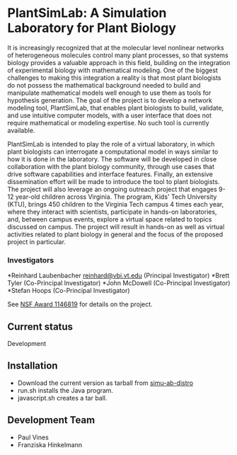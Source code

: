# PlantSimLab: A Simulation Laboratory for Plant Biology 

It is increasingly recognized that at the molecular level nonlinear networks of heterogeneous molecules control many plant processes, so that systems biology provides a valuable approach in this field, building on the integration of experimental biology with mathematical modeling. One of the biggest challenges to making this integration a reality is that most plant biologists do not possess the mathematical background needed to build and manipulate mathematical models well enough to use them as tools for hypothesis generation. The goal of the project is to develop a network modeling tool, PlantSimLab, that enables plant biologists to build, validate, and use intuitive computer models, with a user interface that does not require mathematical or modeling expertise. No such tool is currently available.

PlantSimLab is intended to play the role of a virtual laboratory, in which plant biologists can interrogate a computational model in ways similar to how it is done in the laboratory. The software will be developed in close collaboration with the plant biology community, through use cases that drive software capabilities and interface features. Finally, an extensive dissemination effort will be made to introduce the tool to plant biologists. The project will also leverage an ongoing outreach project that engages 9-12 year-old children across Virginia. The program, Kids' Tech University (KTU), brings 450 children to the Virginia Tech campus 4 times each year, where they interact with scientists, participate in hands-on laboratories, and, between campus events, explore a virtual space related to topics discussed on campus. The project will result in hands-on as well as virtual activities related to plant biology in general and the focus of the proposed project in particular.

### Investigators 
*Reinhard Laubenbacher reinhard@vbi.vt.edu (Principal Investigator)
*Brett Tyler (Co-Principal Investigator)
*John McDowell (Co-Principal Investigator)
*Stefan Hoops (Co-Principal Investigator)

See [NSF Award 1146819](http://www.nsf.gov/awardsearch/showAward.do?AwardNumber=1146819&WT.z_pims_id=5444) for details on the project. 
## Current status

Development

## Installation

* Download the current version as tarball from [simu-ab-distro](https://github.com/SimuLab/sim-lab-distro)
* run.sh installs the Java program. 
* javascript.sh creates a tar ball. 

## Development Team
* Paul Vines
* Franziska Hinkelmann